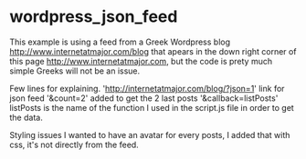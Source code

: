 wordpress_json_feed
===================

This example is using a feed from a Greek Wordpress blog http://www.internetatmajor.com/blog that apears in the down right corner of this page http://www.internetatmajor.com, but the code is prety much simple Greeks will not be an issue.

Few lines for explaining. 'http://internetatmajor.com/blog/?json=1' link for json feed '&count=2' added to get the 2 last posts '&callback=listPosts' listPosts is the name of the function I used in the script.js file in order to get the data.

Styling issues I wanted to have an avatar for every posts, I added that with css, it's not directly from the feed.
